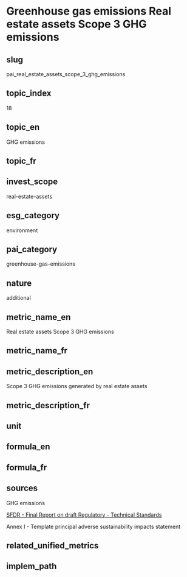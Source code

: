 # Greenhouse gas emissions Real estate assets Scope 3 GHG emissions


## slug

pai_real_estate_assets_scope_3_ghg_emissions

## topic_index

18

## topic_en

GHG emissions

## topic_fr



## invest_scope

real-estate-assets

## esg_category

environment

## pai_category

greenhouse-gas-emissions

## nature

additional

## metric_name_en

Real estate assets Scope 3 GHG emissions

## metric_name_fr



## metric_description_en

Scope 3 GHG emissions generated by real estate assets

## metric_description_fr



## unit



## formula_en



## formula_fr



## sources

GHG emissions  

[SFDR - Final Report on draft Regulatory - Technical Standards](https://www.eiopa.europa.eu/sites/default/files/publications/reports/jc-2021-03-joint-esas-final-report-on-rts-under-sfdr.pdf)  

Annex I - Template principal adverse sustainability impacts statement

## related_unified_metrics



## implem_path


            